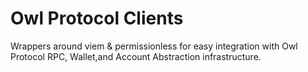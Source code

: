 # Owl Protocol Clients

Wrappers around viem & permissionless for easy integration with Owl Protocol RPC, Wallet,and Account Abstraction infrastructure.
